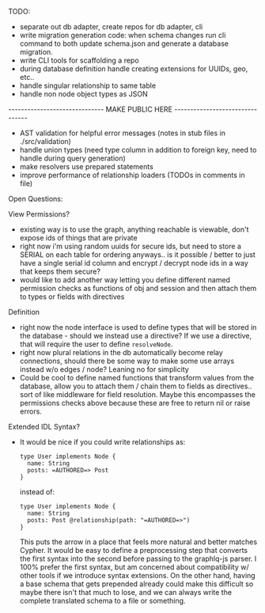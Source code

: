 TODO:
  - separate out db adapter, create repos for db adapter, cli
  - write migration generation code: when schema changes run cli command to
    both update schema.json and generate a database migration.
  - write CLI tools for scaffolding a repo
  - during database definition handle creating extensions for UUIDs, geo, etc..
  - handle singular relationship to same table
  - handle non node object types as JSON

------------------------------ MAKE PUBLIC HERE --------------------------------

  - AST validation for helpful error messages (notes in stub files in
    ./src/validation)
  - handle union types (need type column in addition to foreign key, need to
    handle during query generation)
  - make resolvers use prepared statements
  - improve performance of relationship loaders (TODOs in comments in file)


Open Questions:

View Permissions?
  - existing way is to use the graph, anything reachable is viewable,
    don't expose ids of things that are private
  - right now i'm using random uuids for secure ids, but need to store a SERIAL
    on each table for ordering anyways.. is it possible / better to just have a
    single serial id column and encrypt / decrypt node ids in a way that keeps
    them secure?
  - would like to add another way letting you define different named permission
    checks as functions of obj and session and then attach them to types or
    fields with directives

Definition
  - right now the node interface is used to define types that will be stored in
    the database - should we instead use a directive?  If we use a directive,
    that will require the user to define `resolveNode`.
  - right now plural relations in the db automatically become relay connections,
    should there be some way to make some use arrays instead w/o edges / node?
    Leaning no for simplicity
  - Could be cool to define named functions that transform values from the
    database, allow you to attach them / chain them to fields as directives..
    sort of like middleware for field resolution.  Maybe this encompasses the
    permissions checks above because these are free to return nil or raise
    errors.

Extended IDL Syntax?
  - It would be nice if you could write relationships as:
    ```
    type User implements Node {
      name: String
      posts: =AUTHORED=> Post
    }
    ```
    instead of:
    ```
    type User implements Node {
      name: String
      posts: Post @relationship(path: "=AUTHORED=>")
    }
    ```
    This puts the arrow in a place that feels more natural and better matches
    Cypher.  It would be easy to define a preprocessing step that converts the
    first syntax into the second before passing to the graphlq-js parser.  I
    100% prefer the first syntax, but am concerned about compatibility w/ other
    tools if we introduce syntax extensions.  On the other hand, having a base
    schema that gets prepended already could make this difficult so maybe there
    isn't that much to lose, and we can always write the complete translated
    schema to a file or something.
